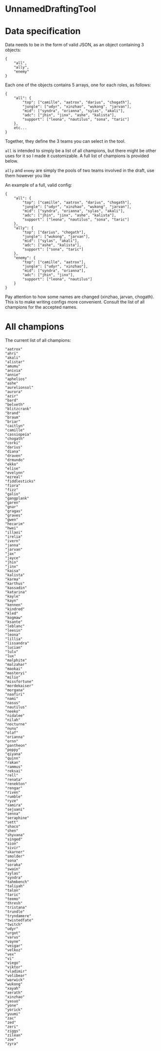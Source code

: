# UnnamedDraftingTool

# Data specification

Data needs to be in the form of valid JSON, as an object containing 3 objects:
```
{
    "all",
    "ally",
    "enemy"
}
```

Each one of the objects contains 5 arrays, one for each roles, as follows:
```
{
    "all": {
		"top": ["camille", "aatrox", "darius", "chogath"],
		"jungle": ["udyr", "xinzhao", "wukong", "jarvan"],
		"mid": ["syndra", "orianna", "sylas", "akali"],
		"adc": ["jhin", "jinx", "ashe", "kalista"],
		"support": ["leona", "nautilus", "sona", "taric"]
	},
    etc...
}
```

Together, they define the 3 teams you can select in the tool.

`all` is intended to simply be a list of all champions, but there might be other uses for it so I made it customizable. A full list of champions is provided below.

`ally` and `enemy` are simply the pools of two teams involved in the draft, use them however you like

An example of a full, valid config:
```
{
	"all": {
		"top": ["camille", "aatrox", "darius", "chogath"],
		"jungle": ["udyr", "xinzhao", "wukong", "jarvan"],
		"mid": ["syndra", "orianna", "sylas", "akali"],
		"adc": ["jhin", "jinx", "ashe", "kalista"],
		"support": ["leona", "nautilus", "sona", "taric"]
	},
	"ally": {
		"top": ["darius", "chogath"],
		"jungle": ["wukong", "jarvan"],
		"mid": ["sylas", "akali"],
		"adc": ["ashe", "kalista"],
		"support": ["sona", "taric"]
	},
	"enemy": {
		"top": ["camille", "aatrox"],
		"jungle": ["udyr", "xinzhao"],
		"mid": ["syndra", "orianna"],
		"adc": ["jhin", "jinx"],
		"support": ["leona", "nautilus"]
	}
}
```

Pay attention to how some names are changed (xinzhao, jarvan, chogath). This is to make writing configs more convenient. Consult the list of all champions for the accepted names.

# All champions
The current list of all champions:
```
"aatrox"
"ahri"
"akali"
"alistar"
"amumu"
"anivia"
"annie"
"aphelios"
"ashe"
"aurelionsol"
"aurora"
"azir"
"bard"
"belveth"
"blitzcrank"
"brand"
"braum"
"briar"
"caitlyn"
"camille"
"cassiopeia"
"chogath"
"corki"
"darius"
"diana"
"draven"
"drmundo"
"ekko"
"elise"
"evelynn"
"ezreal"
"fiddlesticks"
"fiora"
"fizz"
"galio"
"gangplank"
"garen"
"gnar"
"gragas"
"graves"
"gwen"
"hecarim"
"hwei"
"illaoi"
"irelia"
"ivern"
"janna"
"jarvan"
"jax"
"jayce"
"jhin"
"jinx"
"kaisa"
"kalista"
"karma"
"karthus"
"kassadin"
"katarina"
"kayle"
"kayn"
"kennen"
"kindred"
"kled"
"kogmaw"
"ksante"
"leblanc"
"leesin"
"leona"
"lillia"
"lissandra"
"lucian"
"lulu"
"lux"
"malphite"
"malzahar"
"maokai"
"masteryi"
"milio"
"missfortune"
"mordekaiser"
"morgana"
"naafiri"
"nami"
"nasus"
"nautilus"
"neeko"
"nidalee"
"nilah"
"nocturne"
"nunu"
"olaf"
"orianna"
"ornn"
"pantheon"
"poppy"
"qiyana"
"quinn"
"rakan"
"rammus"
"reksai"
"rell"
"renata"
"renekton"
"rengar"
"riven"
"rumble"
"ryze"
"samira"
"sejuani"
"senna"
"seraphine"
"sett"
"shaco"
"shen"
"shyvana"
"singed"
"sion"
"sivir"
"skarner"
"smolder"
"sona"
"soraka"
"swain"
"sylas"
"syndra"
"tahmkench"
"taliyah"
"talon"
"taric"
"teemo"
"thresh"
"tristana"
"trundle"
"tryndamere"
"twistedfate"
"twitch"
"udyr"
"urgot"
"varus"
"vayne"
"veigar"
"velkoz"
"vex"
"vi"
"viego"
"viktor"
"vladimir"
"volibear"
"warwick"
"wukong"
"xayah"
"xerath"
"xinzhao"
"yasuo"
"yone"
"yorick"
"yuumi"
"zac"
"zed"
"zeri"
"ziggs"
"zilean"
"zoe"
"zyra"
```
